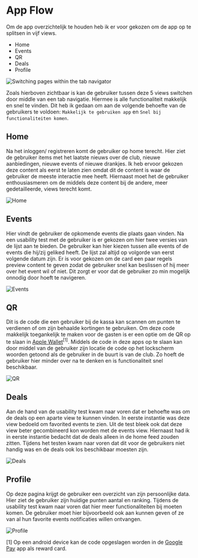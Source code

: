 # App Flow

Om de app overzichtelijk te houden heb ik er voor gekozen om de app op te splitsen in vijf views.

- Home
- Events
- QR
- Deals
- Profile

![Switching pages within the tab navigator](../assets/images/tab-bar.gif)

Zoals hierboven zichtbaar is kan de gebruiker tussen deze 5 views switchen door middle van een tab navigatie. Hiermee is alle functionaliteit makkelijk en snel te vinden. Dit heb ik gedaan om aan de volgende behoefte van de gebruikers te voldoen: `Makkelijk te gebruiken app` en `Snel bij functionaliteiten komen`.

## Home
Na het inloggen/ registreren komt de gebruiker op home terecht. Hier ziet de gebruiker items met het laatste nieuws over de club, nieuwe aanbiedingen, nieuwe events of nieuwe drankjes. Ik heb ervoor gekozen deze content als eerst te laten zien omdat dit de content is waar de gebruiker de meeste interactie mee heeft. Hiernaast moet het de gebruiker enthousiasmeren om de middels deze content bij de andere, meer gedetailleerde, views terecht komt.

![Home](../assets/images/prototype-home.jpg)

## Events
Hier vindt de gebruiker de opkomende events die plaats gaan vinden. Na een usability test met de gebruiker is er gekozen om hier twee versies van de lijst aan te bieden. De gebruiker kan hier kiezen tussen alle events of de events die hij/zij geliked heeft. De lijst zal altijd op volgorde van eerst volgende datum zijn. Er is voor gekozen om de card een paar regels preview content te geven zodat de gebruiker snel kan beslissen of hij meer over het event wil of niet. Dit zorgt er voor dat de gebruiker zo min mogelijk onnodig door hoeft te navigeren.

![Events](../assets/images/prototype-agenda.jpg)

## QR
Dit is de code die een gebruiker bij de kassa kan scannen om punten te verdienen of om zijn behaalde kortingen te gebruiken. Om deze code makkelijk toegankelijk te maken voor de gasten is er een optie om de QR op te slaan in [Apple Wallet](https://support.apple.com/en-us/HT204003)<sup>[1]</sup>. Middels de code in deze apps op te slaan kan door middel van de gebruiker zijn locatie de code op het lockscherm woorden getoond als de gebruiker in de buurt is van de club. Zo hoeft de gebruiker hier minder over na te denken en is functionaliteit snel beschikbaar.

![QR](../assets/images/prototype-qr.jpg)

## Deals
Aan de hand van de usability test kwam naar voren dat er behoefte was om de deals op een aparte view te kunnen vinden. In eerste instantie was deze view bedoeld om favorited events te zien. Uit de test bleek ook dat deze view beter gecombineerd kon worden met de events view. Hiernaast had ik in eerste instantie bedacht dat de deals alleen in de home feed zouden zitten. Tijdens het testen kwam naar voren dat dit voor de gebruikers niet handig was en de deals ook los beschikbaar moesten zijn.

![Deals](../assets/images/prototype-deals.jpg)

## Profile
Op deze pagina krijgt de gebruiker een overzicht van zijn persoonlijke data. Hier ziet de gebruiker zijn huidige punten aantal en ranking. Tijdens de usability test kwam naar voren dat hier meer functionaliteiten bij moeten komen. De gebruiker moet hier bijvoorbeeld ook aan kunnen geven of ze van al hun favorite events notificaties willen ontvangen.

![Profile](../assets/images/prototype-profile.jpg)

[1] Op een android device kan de code opgeslagen worden in de [Google Pay](https://pay.google.com/about/) app als reward card.
